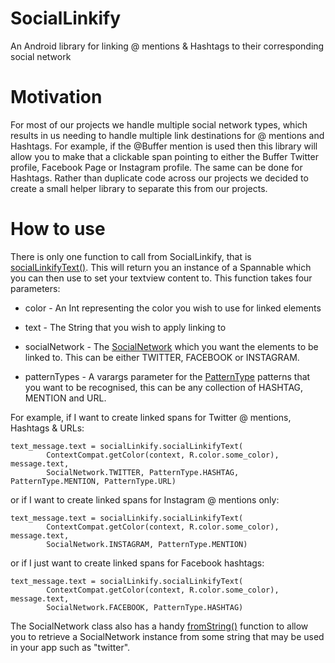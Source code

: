 # SocialLinkify
An Android library for linking @ mentions &amp; Hashtags to their corresponding social network

# Motivation

For most of our projects we handle multiple social network types, which results in us needing to
handle multiple link destinations for @ mentions and Hashtags. For example, if the @Buffer mention
is used then this library will allow you to make that a clickable span pointing to either the Buffer Twitter profile,
Facebook Page or Instagram profile. The same can be done for Hashtags. Rather than duplicate code across
our projects we decided to create a small helper library to separate this from our projects.

# How to use

There is only one function to call from SocialLinkify, that is [socialLinkifyText()](https://github.com/bufferapp/SocialLinkify/blob/task/open-source-project/lib/src/main/java/org/buffer/sociallinkify/SocialLinkify.kt#L32). This will return
you an instance of a Spannable which you can then use to set your textview content to. This function
takes four parameters:

- color - An Int representing the color you wish to use for linked elements

- text - The String that you wish to apply linking to

- socialNetwork - The [SocialNetwork](https://github.com/bufferapp/SocialLinkify/blob/task/open-source-project/lib/src/main/java/org/buffer/sociallinkify/model/SocialNetwork.kt) which you want the elements to be linked to. This can be either
TWITTER, FACEBOOK or INSTAGRAM.

- patternTypes - A varargs parameter for the [PatternType](https://github.com/bufferapp/SocialLinkify/blob/task/open-source-project/lib/src/main/java/org/buffer/sociallinkify/model/PatternType.kt) patterns that you want to be recognised, this can be
any collection of HASHTAG, MENTION and URL.

For example, if I want to create linked spans for Twitter @ mentions, Hashtags & URLs:

    text_message.text = socialLinkify.socialLinkifyText(
            ContextCompat.getColor(context, R.color.some_color), message.text,
            SocialNetwork.TWITTER, PatternType.HASHTAG, PatternType.MENTION, PatternType.URL)

or if I want to create linked spans for Instagram @ mentions only:

    text_message.text = socialLinkify.socialLinkifyText(
            ContextCompat.getColor(context, R.color.some_color), message.text,
            SocialNetwork.INSTAGRAM, PatternType.MENTION)

or if I just want to create linked spans for Facebook hashtags:

    text_message.text = socialLinkify.socialLinkifyText(
            ContextCompat.getColor(context, R.color.some_color), message.text,
            SocialNetwork.FACEBOOK, PatternType.HASHTAG)

The SocialNetwork class also has a handy [fromString()](https://github.com/bufferapp/SocialLinkify/blob/task/open-source-project/lib/src/main/java/org/buffer/sociallinkify/model/SocialNetwork.kt#L7) function to allow you to retrieve a SocialNetwork
instance from some string that may be used in your app such as "twitter".
